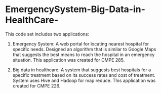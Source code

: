 # EmergencySystem-Big-Data-in-HealthCare-

This code set includes two applications:

1. Emergency System: A web portal for locating nearest hospital for specific needs. Designed an algorithm that is similar to Google Maps that suggests the best means to reach the hospital in an emergency situation. This application was created for CMPE 285.

2. Big data in healthcare: A system that suggests best hospitals for a specific treatment based on its success rates and cost of treatment.  System uses Hive and Hadoop for map reduce. This application was created for CMPE 226.
